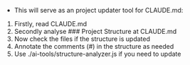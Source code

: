 - This will serve as an project updater tool for CLAUDE.md:

1. Firstly, read CLAUDE.md
2. Secondly analyse ### Project Structure at CLAUDE.md
3. Now check the files if the structure is updated
4. Annotate the comments (#) in the structure as needed
5. Use ./ai-tools/structure-analyzer.js if you need to update

